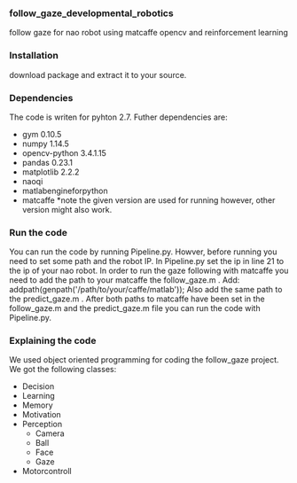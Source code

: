 ### follow_gaze_developmental_robotics
follow gaze for nao robot using matcaffe opencv and reinforcement learning


### Installation
download package and extract it to your source. 

### Dependencies
The code is writen for pyhton 2.7. Futher dependencies are:
- gym 0.10.5
- numpy 1.14.5
- opencv-python 3.4.1.15
- pandas 0.23.1
- matplotlib 2.2.2
- naoqi
- matlabengineforpython 
- matcaffe
*note the given version are used for running however, other version might also work.

### Run the code
You can run the code by running Pipeline.py. Howver, before running you need to set some path and the robot IP.
In Pipeline.py set the ip in line 21 to the ip of your nao robot. 
In order to run the gaze following with matcaffe you need to add the path to your matcaffe the follow_gaze.m .
Add: addpath(genpath('/path/to/your/caffe/matlab'));
Also add the same path to the predict_gaze.m .
After both paths to matcaffe have been set in the follow_gaze.m and the predict_gaze.m file you can run the
code with Pipeline.py.  

### Explaining the code
We used object oriented programming for coding the follow_gaze project. We got the following classes:
- Decision
- Learning
- Memory
- Motivation
- Perception
  - Camera
  - Ball
  - Face
  - Gaze
- Motorcontroll
